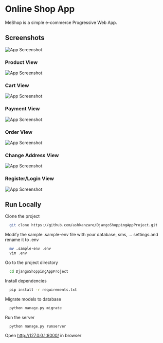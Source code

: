 
# Online Shop App

MeShop is a simple e-commerce Progressive Web App.


## Screenshots

![App Screenshot](https://s4.uupload.ir/files/git_2jl.png)

### Product View
![App Screenshot](https://s4.uupload.ir/files/screenshot_(115)_4udu.png)

### Cart View
![App Screenshot](https://s4.uupload.ir/files/screenshot_(116)_zeyi.png)

### Payment View
![App Screenshot](https://s4.uupload.ir/files/screenshot_(117)_cej.png)

### Order View
![App Screenshot](https://s4.uupload.ir/files/screenshot_(118)_qwcq.png)

### Change Address View
![App Screenshot](https://s4.uupload.ir/files/screenshot_(119)_ne2.png)


### Register/Login View
![App Screenshot](https://s4.uupload.ir/files/login_n1lf.png)

## Run Locally

Clone the project

```bash
  git clone https://github.com/ashkanzare/DjangoShoppingAppProject.git
```

Modify the sample .sample-env file with your database, sms, ... settings and rename it to .env
```bash
  mv .sample-env .env
  vim .env
```

Go to the project directory

```bash
  cd DjangoShoppingAppProject
```

Install dependencies

```bash
  pip install -r requirements.txt
```

Migrate models to database

```bash
  python manage.py migrate

```

Run the server

```bash
  python manage.py runserver
```  

Open http://127.0.0.1:8000/ in browser